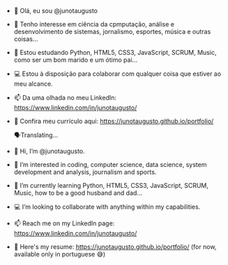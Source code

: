 - 👋 Olá, eu sou @junotaugusto
- 👀 Tenho interesse em ciência da cpmputação, análise e desenvolvimento de sistemas, jornalismo, esportes, música e outras coisas...
- 🌱 Estou estudando Python, HTML5, CSS3, JavaScript, SCRUM, Music, como ser um bom marido e um ótimo pai...
- 💻 Estou à disposição para colaborar com qualquer coisa que estiver ao meu alcance.
- 📫 Da uma olhada no meu LinkedIn: https://www.linkedin.com/in/junotaugusto/
- 👔 Confira meu currículo aqui: https://junotaugusto.github.io/portfolio/

  🗣Translating...

- 👋 Hi, I’m @junotaugusto.
- 👀 I’m interested in coding, computer science, data science, system development and analysis, journalism and sports.
- 🌱 I’m currently learning Python, HTML5, CSS3, JavaScript, SCRUM, Music, how to be a good husband and dad...
- 💻 I’m looking to collaborate with anything within my capabilities.
- 📫 Reach me on my LinkedIn page: https://www.linkedin.com/in/junotaugusto/
- 👔 Here's my resume: https://junotaugusto.github.io/portfolio/ (for now, available only in portuguese 😅)
<!---
junotaugusto/junotaugusto is a ✨ special ✨ repository because its `README.md` (this file) appears on your GitHub profile.
You can click the Preview link to take a look at your changes.
--->
